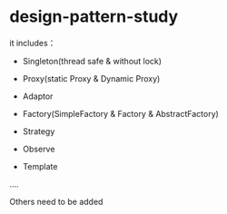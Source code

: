 # design-pattern-study

it includes：

* Singleton(thread safe & without lock)

* Proxy(static Proxy & Dynamic Proxy<JDK>)

* Adaptor

* Factory(SimpleFactory & Factory & AbstractFactory)

* Strategy

* Observe

* Template

.... 

Others need to be added
